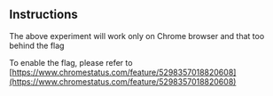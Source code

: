 ## Instructions 

The above experiment will work only on Chrome browser and that too behind the flag

To enable the flag, please refer to [https://www.chromestatus.com/feature/5298357018820608](https://www.chromestatus.com/feature/5298357018820608)

